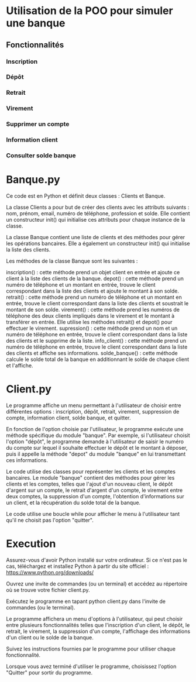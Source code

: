 # Utilisation de la POO pour simuler une banque
##  Fonctionnalités
### Inscription
### Dépôt 
### Retrait
### Virement
### Supprimer un compte
### Information client
### Consulter solde banque

# Banque.py

Ce code est en Python et définit deux classes : Clients et Banque.

La classe Clients a pour but de créer des clients avec les attributs suivants : nom, prénom, email, numéro de téléphone, profession et solde. Elle contient un constructeur init() qui initialise ces attributs pour chaque instance de la classe.

La classe Banque contient une liste de clients et des méthodes pour gérer les opérations bancaires. Elle a également un constructeur init() qui initialise la liste des clients.

Les méthodes de la classe Banque sont les suivantes :

  inscription() : cette méthode prend un objet client en entrée et ajoute ce client à la liste des clients de la banque.
  depot() : cette méthode prend un numéro de téléphone et un montant en entrée, trouve le client correspondant dans la liste des clients et ajoute le montant à son solde.
  retrait() : cette méthode prend un numéro de téléphone et un montant en entrée, trouve le client correspondant dans la liste des clients et soustrait le montant de son solde.
  virement() : cette méthode prend les numéros de téléphone des deux clients impliqués dans le virement et le montant à transférer en entrée. Elle utilise les méthodes retrait() et depot() pour effectuer le virement.
  supression() : cette méthode prend un nom et un numéro de téléphone en entrée, trouve le client correspondant dans la liste des clients et le supprime de la liste.
  info_client() : cette méthode prend un numéro de téléphone en entrée, trouve le client correspondant dans la liste des clients et affiche ses informations.
  solde_banque() : cette méthode calcule le solde total de la banque en additionnant le solde de chaque client et l'affiche.
  
# Client.py

Le programme affiche un menu permettant à l'utilisateur de choisir entre différentes options : inscription, dépôt, retrait, virement, suppression de compte, information client, solde banque, et quitter.

En fonction de l'option choisie par l'utilisateur, le programme exécute une méthode spécifique du module "banque". Par exemple, si l'utilisateur choisit l'option "dépôt", le programme demande à l'utilisateur de saisir le numéro du compte sur lequel il souhaite effectuer le dépôt et le montant à déposer, puis il appelle la méthode "depot" du module "banque" en lui transmettant ces informations.

Le code utilise des classes pour représenter les clients et les comptes bancaires. Le module "banque" contient des méthodes pour gérer les clients et les comptes, telles que l'ajout d'un nouveau client, le dépôt d'argent sur un compte, le retrait d'argent d'un compte, le virement entre deux comptes, la suppression d'un compte, l'obtention d'informations sur un client, et la récupération du solde total de la banque.

Le code utilise une boucle while pour afficher le menu à l'utilisateur tant qu'il ne choisit pas l'option "quitter".

# Execution

Assurez-vous d'avoir Python installé sur votre ordinateur. Si ce n'est pas le cas, téléchargez et installez Python à partir du site officiel :              https://www.python.org/downloads/

Ouvrez une invite de commandes (ou un terminal) et accédez au répertoire où se trouve votre fichier client.py.

Exécutez le programme en tapant python client.py dans l'invite de commandes (ou le terminal).

Le programme affichera un menu d'options à l'utilisateur, qui peut choisir entre plusieurs fonctionnalités telles que l'inscription d'un client, le dépôt, le retrait, le virement, la suppression d'un compte, l'affichage des informations d'un client ou le solde de la banque.

Suivez les instructions fournies par le programme pour utiliser chaque fonctionnalité.

Lorsque vous avez terminé d'utiliser le programme, choisissez l'option "Quitter" pour sortir du programme.
